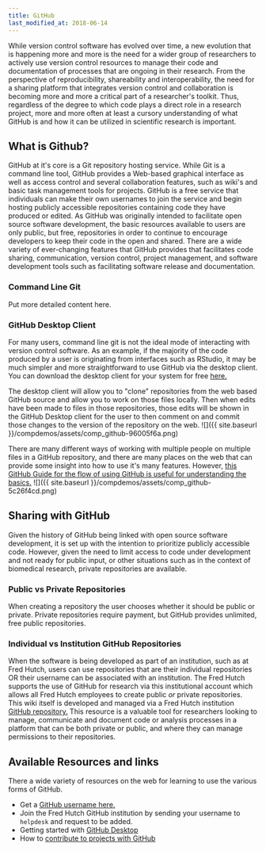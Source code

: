 ```yaml
---
title: GitHub
last_modified_at: 2018-06-14
---
```

While version control software has evolved over time, a new evolution that is happening more and more is the need for a wider group of researchers to actively use version control resources to manage their code and documentation of processes that are ongoing in their research.  From the perspective of reproducibility, shareability and interoperability, the need for a sharing platform that integrates version control and collaboration is becoming more and more a critical part of a researcher's toolkit.  Thus, regardless of the degree to which code plays a direct role in a research project, more and more often at least a cursory understanding of what GitHub is and how it can be utilized in scientific research is important.  

## What is Github?
GitHub at it's core is a Git repository hosting service.  While Git is a command line tool, GitHub provides a Web-based graphical interface as well as access control and several collaboration features, such as wiki's and basic task management tools for projects.  GitHub is a free service that individuals can make their own usernames to join the service and begin hosting publicly accessible repositories containing code they have produced or edited.  As GitHub was originally intended to facilitate open source software development, the basic resources available to users are only public, but free, repositories in order to continue to encourage developers to keep their code in the open and shared.  There are a wide variety of ever-changing features that GitHub provides that facilitates code sharing, communication, version control, project management, and software development tools such as facilitating software release and documentation.  

### Command Line Git
Put more detailed content here.

### GitHub Desktop Client
For many users, command line git is not the ideal mode of interacting with version control software.  As an example, if the majority of the code produced by a user is originating from interfaces such as RStudio, it may be much simpler and more straightforward to use GitHub via the desktop client.  You can download the desktop client for your system for free [here.](https://desktop.github.com/)

The desktop client will allow you to "clone" repositories from the web based GitHub source and allow you to work on those files locally.  Then when edits have been made to files in those repositories, those edits will be shown in the GitHub Desktop client for the user to then comment on and commit those changes to the version of the repository on the web.
![]({{ site.baseurl }}/compdemos/assets/comp_github-96005f6a.png)

There are many different ways of working with multiple people on multiple files in a GitHub repository, and there are many places on the web that can provide some insight into how to use it's many features.  However, [this GitHub Guide for the flow of using GitHub is useful for understanding the basics.](https://guides.github.com/introduction/flow/)
![]({{ site.baseurl }}/compdemos/assets/comp_github-5c26f4cd.png)


## Sharing with GitHub
Given the history of GitHub being linked with open source software development, it is set up with the intention to prioritize publicly accessible code.   However, given the need to limit access to code under development and not ready for public input, or other situations such as in the context of biomedical research, private repositories are available.  

### Public vs Private Repositories
When creating a repository the user chooses whether it should be public or private.  Private repositories require payment, but GitHub provides unlimited, free public repositories.  

### Individual vs Institution GitHub Repositories
When the software is being developed as part of an institution, such as at Fred Hutch, users can use repositories that are their individual repositories OR their username can be associated with an institution.  The Fred Hutch supports the use of GitHub for research via this institutional account which allows all Fred Hutch employees to create public *or* private repositories.  This wiki itself is developed and managed via a Fred Hutch institution [GitHub repository.](https://github.com/FredHutch/wiki)  This resource is a valuable tool for researchers looking to manage, communicate and document code or analysis processes in a platform that can be both private or public, and where they can manage permissions to their repositories.

## Available Resources and links
There a wide variety of resources on the web for learning to use the various forms of GitHub.  
- Get a [GitHub username here.](https://github.com/join)
- Join the Fred Hutch GitHub institution by sending your username to `helpdesk` and request to be added.  
- Getting started with [GitHub Desktop](https://help.github.com/desktop/guides/getting-started-with-github-desktop/)
- How to [contribute to projects with GitHub](https://help.github.com/desktop/guides/contributing-to-projects/)
